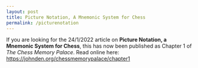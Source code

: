 ```yaml
---
layout: post
title: Picture Notation, A Mnemonic System for Chess
permalink: /picturenotation
---
```


If you are looking for the 24/1/2022 article on **Picture Notation, a Mnemonic System for Chess**, this has now been published as Chapter 1 of *The Chess Memory Palace*.
Read online here:
https://johnden.org/chessmemorypalace/chapter1
